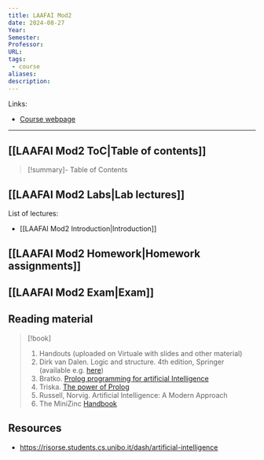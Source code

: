 ```yaml
---
title: LAAFAI Mod2
date: 2024-08-27
Year: 
Semester: 
Professor:
URL: 
tags: 
 - course
aliases: 
description:
---
```

Links: 
- [Course webpage](https://www.unibo.it/en/study/phd-professional-masters-specialisation-schools-and-other-programmes/course-unit-catalogue/course-unit/2023/446595)

---
## [[LAAFAI Mod2 ToC|Table of contents]]
>[!summary]- Table of Contents
> 
## [[LAAFAI Mod2 Labs|Lab lectures]]

List of lectures:

- [[LAAFAI Mod2 Introduction|Introduction]]
## [[LAAFAI Mod2 Homework|Homework assignments]]

## [[LAAFAI Mod2 Exam|Exam]]

## Reading material


>[!book]
> 1. Handouts (uploaded on Virtuale with slides and other material)
> 2. Dirk van Dalen. Logic and structure. 4th edition, Springer (available e.g. [here](https://ia601300.us.archive.org/23/items/springer_10.1007-978-3-540-85108-0/10.1007-978-3-540-85108-0.pdf))
> 3. Bratko. [Prolog programming for artificial Intelligence](https://silp.iiita.ac.in/wp-content/uploads/PROLOG.pdf) 
> 4. Triska. [The power of Prolog](https://www.metalevel.at/prolog)
> 5. Russell, Norvig. Artificial Intelligence: A Modern Approach
> 6. The MiniZinc [Handbook](https://docs.minizinc.dev/en/stable/)
>


## Resources

- https://risorse.students.cs.unibo.it/dash/artificial-intelligence
